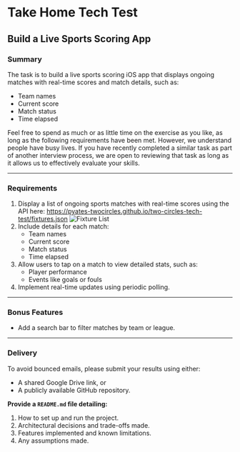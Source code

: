 # Take Home Tech Test  

## Build a Live Sports Scoring App  

### Summary  
The task is to build a live sports scoring iOS app that displays ongoing matches with real-time scores and match details, such as:  
- Team names  
- Current score  
- Match status  
- Time elapsed  

Feel free to spend as much or as little time on the exercise as you like, as long as the following requirements have been met. However, we understand people have busy lives. If you have recently completed a similar task as part of another interview process, we are open to reviewing that task as long as it allows us to effectively evaluate your skills.  

---

### Requirements  
1. Display a list of ongoing sports matches with real-time scores using the API here: https://pyates-twocircles.github.io/two-circles-tech-test/fixtures.json
![Fixture List](https://pyates-twocircles.github.io/two-circles-tech-test/fixture-list.png)
2. Include details for each match:  
   - Team names  
   - Current score  
   - Match status  
   - Time elapsed
3. Allow users to tap on a match to view detailed stats, such as:  
   - Player performance  
   - Events like goals or fouls  
4. Implement real-time updates using periodic polling.  

---

### Bonus Features  
- Add a search bar to filter matches by team or league.  

---

### Delivery  
To avoid bounced emails, please submit your results using either:  
- A shared Google Drive link, or  
- A publicly available GitHub repository.  

**Provide a `README.md` file detailing:**  
1. How to set up and run the project.  
2. Architectural decisions and trade-offs made.  
3. Features implemented and known limitations.  
4. Any assumptions made.